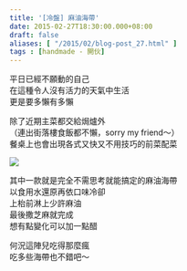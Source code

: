 ```yaml
---
title: '[冷盤] 麻油海帶'
date: 2015-02-27T18:30:00.000+08:00
draft: false
aliases: [ "/2015/02/blog-post_27.html" ]
tags : [handmade - 開伙]
---
```


平日已經不願動的自己  
在這種令人沒有活力的天氣中生活  
更是要多懶有多懶  
  
除了近期主菜都交給焗爐外  
（連出街落樓食飯都不懶，sorry my friend～）  
餐桌上也會出現各式又快又不用技巧的前菜配菜  

![](/images/sesameseaweed.jpg)

其中一款就是完全不需思考就能搞定的麻油海帶  
以食用水還原再依口味冷卻  
上枱前淋上少許麻油  
最後撒芝麻就完成  
想有點變化可以加一點醋  
  
何況這陣兒吃得那麼瘋  
吃多些海帶也不錯吧～
